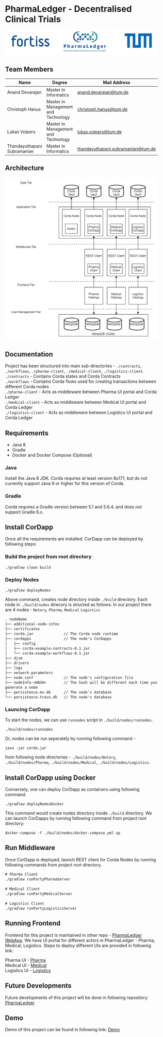 # PharmaLedger - Decentralised Clinical Trials
![alt text](projectHeader.png "DLT4PI - PharmaLedger")
## Team Members
|Name | Degree | Mail Address|
|-----|--------|-------------|
|Anand Devarajan|Master in Informatics|anand.devarajan@tum.de|
|Christoph Hanus|Master in Management and Technology|christoph.hanus@tum.de|
|Lukas Volpers| Master in Management and Technology|lukas.volpers@tum.de|
|Thandayuthapani Subramanian|Master in Informatics|thandayuthapani.subramanian@tum.de|

## Architecture
<p align="center">
  <img src="PharmaLedger_Arch.png" />
</p>

## Documentation
Project has been structured into main sub-directories - `./contracts`, `./workflows`, `./pharma-client`, `./medical-client`, `./logistics-client`.  
`./contracts` - Contains Corda states and Corda Contracts  
`./workflows` - Contains Corda flows used for creating transactions between different Corda nodes  
`./pharma-client` - Acts as middleware between Pharma UI portal and Corda Ledger  
`./medical-client` - Acts as middleware between Medical UI portal and Corda Ledger  
`./logistics-client` - Acts as middleware between Logistics UI portal and Corda Ledger  
## Requirements
* Java 8
* Gradle
* Docker and Docker Compose (Optional)

### Java
Install the Java 8 JDK. Corda requires at least version 8u171, but do not currently support Java 9 or higher for this version of Corda.
### Gradle
Corda requires a Gradle version between 5.1 and 5.6.4, and does not support Gradle 6.x.

## Install CorDapp
Once all the requirements are installed. CorDapp can be deployed by following steps:  

### Build the project from root directory
```
./gradlew clean build
```  

### Deploy Nodes
```
./gradlew deployNodes
```

Above command, creates node directory inside `./build` directory.  Each node in `./build/nodes` direcory is structed as follows:
In our project there are 4 nodes - `Notary`, `Pharma`, `Medical` `Logistics`
```
. nodeName
├── additional-node-infos
├── certificates
├── corda.jar              // The Corda node runtime
├── cordapps               // The node's CorDapps
│   ├── config
│   ├── corda-example-contracts-0.1.jar
│   └── corda-example-workflows-0.1.jar
├── djvm
├── drivers
├── logs
├── network-parameters
├── node.conf              // The node's configuration file
├── nodeInfo-<HASH>        // The hash will be different each time you generate a node
├── persistence.mv.db      // The node's database
└── persistence.trace.db   // The node's database
```

### Launcing CorDapp
To start the nodes, we can use `runnodes` script in `./build/nodes/runnodes`.
```
./build/nodes/runnodes
```

Or, nodes can be run seperately by running following command - 
```
java -jar corda.jar
```
from following node directories - `./build/nodes/Notary`, `./build/nodes/Pharma`, `./build/nodes/Medical`, `./build/nodes/Logistics`.

## Install CorDapp using Docker
Conversely, one can deploy CorDapp as containers using following command:
```
./gradlew deployNodesDocker
```
This command would create nodes directory inside `./build` directory.  We can launch CorDapps by running following command from project root directory:
```
docker-compose -f ./build/nodes/docker-compose.yml up
```

## Run Middleware 
Once CorDapp is deployed, launch REST client for Corda Nodes by running following commands from project root directory.
```
# Pharma Client
./gradlew runPartyPharmaServer

# Medical Client
./gradlew runPartyMedicalServer

# Logistics Client
./gradlew runPartyLogisticsServer
```

## Running Frontend
Frontend for this project is maintained in other repo - [PharmaLedger WebApp](https://gitlab.lrz.de/00000000014A5EBE/pharmaledger-webapp).  We have UI portal for different actors in PharmaLedger - Pharma, Medical, Logistics.
Steps to deploy different UIs are provided in following link:  
  

Pharma UI - [Pharma](https://gitlab.lrz.de/00000000014A5EBE/pharmaledger-webapp/-/tree/main/pharmaledger-pharma-ui)  
Medical UI - [Medical](https://gitlab.lrz.de/00000000014A5EBE/pharmaledger-webapp/-/tree/main/pharmaledger-medical-ui)  
Logistics UI - [Logistics](https://gitlab.lrz.de/00000000014A5EBE/pharmaledger-webapp/-/tree/main/pharmaledger-logistics-ui)  

## Future Developments
Future developments of this project will be done in following repository:  [PharmaLedger](https://github.com/thandayuthapani/pharmaledger)  
## Demo
Demo of this project can be found in following link: [Demo]()
